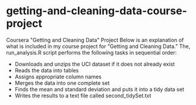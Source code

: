 # getting-and-cleaning-data-course-project
Coursera "Getting and Cleaning Data" Project
Below is an explanation of what is included in my course project for "Getting and Cleaning Data."
The, run_analysis.R script performs the following tasks in sequential order:

 - Downloads and unzips the UCI dataset if it does not already exist
 - Reads the data into tables
 - Assigns appropriate column names
 - Merges the data into one complete set
 - Finds the mean and standard deviation and puts it into a tidy data set
 - Writes the results to a text file called second_tidySet.txt
